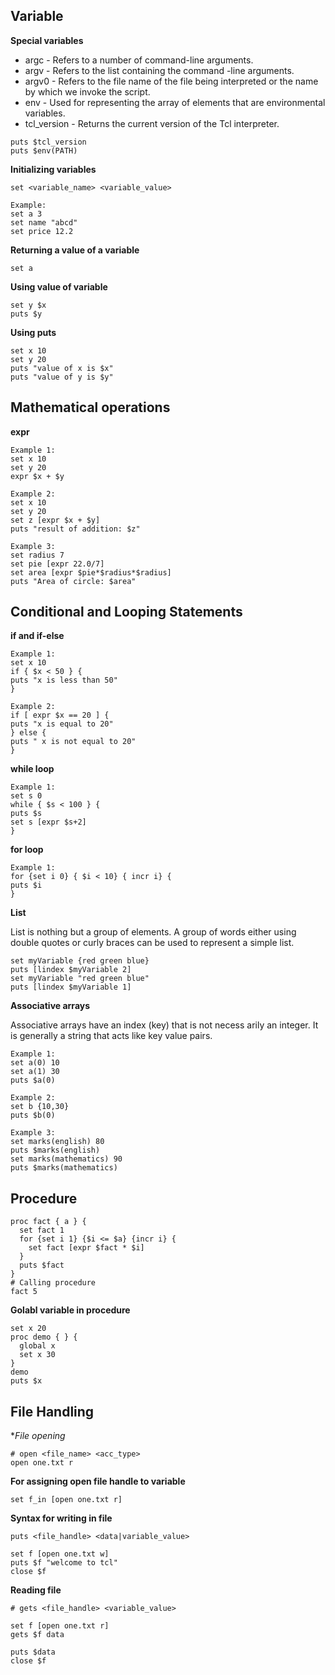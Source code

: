 ## Variable

**Special variables**

- argc  - Refers to a number of command-line arguments.
- argv  - Refers to the list containing the command -line arguments.
- argv0 - Refers to the file name of the file being interpreted or the name by which we invoke the script.
- env   - Used for representing the array of elements that are environmental variables.
- tcl_version - Returns the current version of the Tcl interpreter.

```
puts $tcl_version
puts $env(PATH)
```

**Initializing variables**

```
set <variable_name> <variable_value>
```
```
Example:
set a 3
set name "abcd"
set price 12.2
```

**Returning a value of a variable**
```
set a
```

**Using value of variable**
```
set y $x
puts $y
```
**Using puts**
```
set x 10
set y 20
puts "value of x is $x"
puts "value of y is $y"
```
## Mathematical operations
**expr**
```
Example 1:
set x 10
set y 20
expr $x + $y
```
```
Example 2:
set x 10
set y 20
set z [expr $x + $y]
puts "result of addition: $z"
```
```
Example 3:
set radius 7
set pie [expr 22.0/7]
set area [expr $pie*$radius*$radius]
puts "Area of circle: $area"
```

## Conditional and Looping Statements

**if and if-else**
```
Example 1:
set x 10
if { $x < 50 } {
puts "x is less than 50"
}
```
```
Example 2:
if [ expr $x == 20 ] {
puts "x is equal to 20"
} else {
puts " x is not equal to 20"
}
```

**while loop**
```
Example 1:
set s 0
while { $s < 100 } {
puts $s
set s [expr $s+2]
}
```

**for loop**
```
Example 1:
for {set i 0} { $i < 10} { incr i} {
puts $i
}
```
**List**

List is nothing but a group of elements. A group of words either using double quotes or curly braces can be used to represent a simple list. 
```
set myVariable {red green blue}
puts [lindex $myVariable 2]
set myVariable "red green blue"
puts [lindex $myVariable 1]
```
**Associative arrays**

Associative arrays have an index (key) that is not necess arily an integer. It is generally a string that acts like key value pairs. 
```
Example 1:
set a(0) 10
set a(1) 30
puts $a(0)
```
```
Example 2:
set b {10,30}
puts $b(0)
```
```
Example 3:
set marks(english) 80
puts $marks(english)
set marks(mathematics) 90
puts $marks(mathematics)
```

## Procedure

```
proc fact { a } {
  set fact 1
  for {set i 1} {$i <= $a} {incr i} {
    set fact [expr $fact * $i]
  }
  puts $fact
}
# Calling procedure
fact 5
```

**Golabl variable in procedure**
```
set x 20
proc demo { } {
  global x
  set x 30
}
demo
puts $x
```
## File Handling

**File opening*
```
# open <file_name> <acc_type>
open one.txt r
```
 
**For assigning open file handle to variable**
```
set f_in [open one.txt r]  
```

**Syntax for writing in file**
```
puts <file_handle> <data|variable_value>
```
```
set f [open one.txt w]
puts $f "welcome to tcl"
close $f
```
**Reading file**
```
# gets <file_handle> <variable_value>
 
set f [open one.txt r]
gets $f data
 
puts $data
close $f
```
